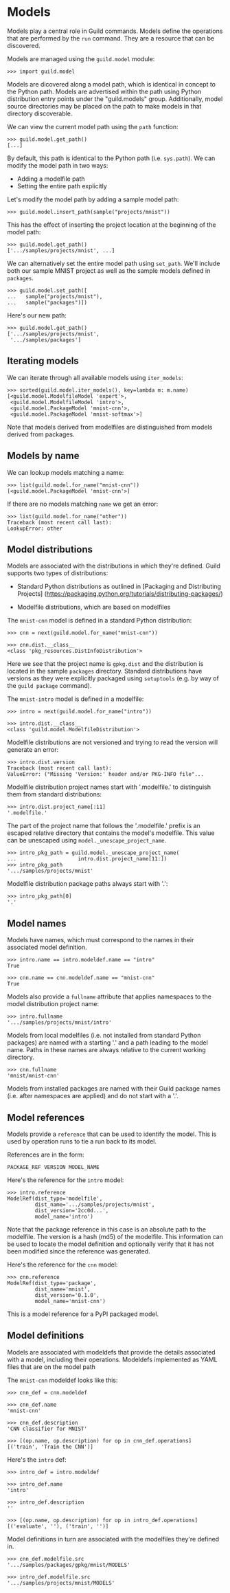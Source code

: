 # Models

Models play a central role in Guild commands. Models define the
operations that are performed by the `run` command. They are a
resource that can be discovered.

Models are managed using the `guild.model` module:

    >>> import guild.model

Models are dicovered along a model path, which is identical in concept
to the Python path. Models are advertised within the path using Python
distribution entry points under the "guild.models"
group. Additionally, model source directories may be placed on the
path to make models in that directory discoverable.

We can view the current model path using the `path` function:

    >>> guild.model.get_path()
    [...]

By default, this path is identical to the Python path
(i.e. `sys.path`). We can modify the model path in two ways:

- Adding a modelfile path
- Setting the entire path explicitly

Let's modify the model path by adding a sample model path:

    >>> guild.model.insert_path(sample("projects/mnist"))

This has the effect of inserting the project location at the beginning
of the model path:

    >>> guild.model.get_path()
    ['.../samples/projects/mnist', ...]

We can alternatively set the entire model path using `set_path`. We'll
include both our sample MNIST project as well as the sample models
defined in `packages`.

    >>> guild.model.set_path([
    ...   sample("projects/mnist"),
    ...   sample("packages")])

Here's our new path:

    >>> guild.model.get_path()
    ['.../samples/projects/mnist',
     '.../samples/packages']

## Iterating models

We can iterate through all available models using `iter_models`:

    >>> sorted(guild.model.iter_models(), key=lambda m: m.name)
    [<guild.model.ModelfileModel 'expert'>,
     <guild.model.ModelfileModel 'intro'>,
     <guild.model.PackageModel 'mnist-cnn'>,
     <guild.model.PackageModel 'mnist-softmax'>]

Note that models derived from modelfiles are distinguished from models
derived from packages.

## Models by name

We can lookup models matching a name:

    >>> list(guild.model.for_name("mnist-cnn"))
    [<guild.model.PackageModel 'mnist-cnn'>]

If there are no models matching `name` we get an error:

    >>> list(guild.model.for_name("other"))
    Traceback (most recent call last):
    LookupError: other

## Model distributions

Models are associated with the distributions in which they're
defined. Guild supports two types of distributions:

- Standard Python distributions as outlined in
  [Packaging and Distributing Projects]
  (https://packaging.python.org/tutorials/distributing-packages/)

- Modelfile distributions, which are based on modelfiles

The `mnist-cnn` model is defined in a standard Python distribution:

    >>> cnn = next(guild.model.for_name("mnist-cnn"))

    >>> cnn.dist.__class__
    <class 'pkg_resources.DistInfoDistribution'>

Here we see that the project name is `gpkg.dist` and the distribution
is located in the sample `packages` directory. Standard
distributions have versions as they were explicitly packaged using
`setuptools` (e.g. by way of the `guild package` command).

The `mnist-intro` model is defined in a modelfile:

    >>> intro = next(guild.model.for_name("intro"))

    >>> intro.dist.__class__
    <class 'guild.model.ModelfileDistribution'>

Modelfile distributions are not versioned and trying to read the
version will generate an error:

    >>> intro.dist.version
    Traceback (most recent call last):
    ValueError: ("Missing 'Version:' header and/or PKG-INFO file"...

Modelfile distribution project names start with '.modelfile.' to
distinguish them from standard distributions:

    >>> intro.dist.project_name[:11]
    '.modelfile.'

The part of the project name that follows the '.modelfile.' prefix is
an escaped relative directory that contains the model's
modelfile. This value can be unescaped using
`model._unescape_project_name`.

    >>> intro_pkg_path = guild.model._unescape_project_name(
    ...                    intro.dist.project_name[11:])
    >>> intro_pkg_path
    '.../samples/projects/mnist'

Modelfile distribution package paths always start with '.':

    >>> intro_pkg_path[0]
    '.'

## Model names

Models have names, which must correspond to the names in their
associated model definition.

    >>> intro.name == intro.modeldef.name == "intro"
    True

    >>> cnn.name == cnn.modeldef.name == "mnist-cnn"
    True

Models also provide a `fullname` attribute that applies namespaces to
the model distribution project name:

    >>> intro.fullname
    '.../samples/projects/mnist/intro'

Models from local modelfiles (i.e. not installed from standard Python
packages) are named with a starting '.' and a path leading to the
model name. Paths in these names are always relative to the current
working directory.

    >>> cnn.fullname
    'mnist/mnist-cnn'

Models from installed packages are named with their Guild package
names (i.e. after namespaces are applied) and do not start with a '.'.

## Model references

Models provide a `reference` that can be used to identify the
model. This is used by operation runs to tie a run back to its model.

References are in the form:

    PACKAGE_REF VERSION MODEL_NAME

Here's the reference for the `intro` model:

    >>> intro.reference
    ModelRef(dist_type='modelfile',
             dist_name='.../samples/projects/mnist',
             dist_version='2cc0d...',
             model_name='intro')

Note that the package reference in this case is an absolute path to
the modelfile. The version is a hash (md5) of the modelfile. This
information can be used to locate the model definition and optionally
verify that it has not been modified since the reference was
generated.

Here's the reference for the `cnn` model:

    >>> cnn.reference
    ModelRef(dist_type='package',
             dist_name='mnist',
             dist_version='0.1.0',
             model_name='mnist-cnn')

This is a model reference for a PyPI packaged model.

## Model definitions

Models are associated with modeldefs that provide the details
associated with a model, including their operations. Modeldefs
implemented as YAML files that are on the model path

The `mnist-cnn` modeldef looks like this:

    >>> cnn_def = cnn.modeldef

    >>> cnn_def.name
    'mnist-cnn'

    >>> cnn_def.description
    'CNN classifier for MNIST'

    >>> [(op.name, op.description) for op in cnn_def.operations]
    [('train', 'Train the CNN')]

Here's the `intro` def:

    >>> intro_def = intro.modeldef

    >>> intro_def.name
    'intro'

    >>> intro_def.description
    ''

    >>> [(op.name, op.description) for op in intro_def.operations]
    [('evaluate', ''), ('train', '')]

Model definitions in turn are associated with the modelfiles they're
defined in.

    >>> cnn_def.modelfile.src
    '.../samples/packages/gpkg/mnist/MODELS'

    >>> intro_def.modelfile.src
    '.../samples/projects/mnist/MODELS'
